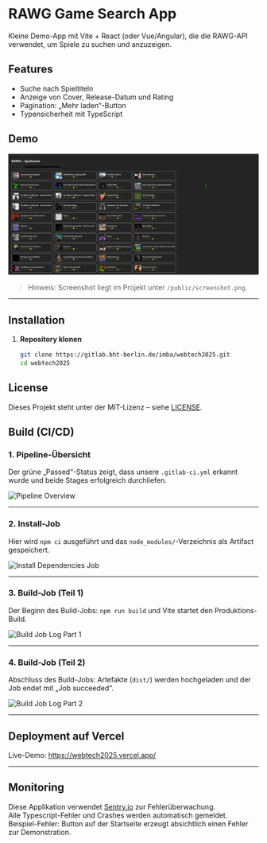 # RAWG Game Search App

Kleine Demo-App mit Vite + React (oder Vue/Angular), die die RAWG-API verwendet, um Spiele zu suchen und anzuzeigen.

## Features

- Suche nach Spieltiteln
- Anzeige von Cover, Release-Datum und Rating
- Pagination: „Mehr laden“-Button
- Typensicherheit mit TypeScript

## Demo

![Screenshot der App](public/screenshot.png)

> Hinweis: Screenshot liegt im Projekt unter `/public/screenshot.png`.

---

## Installation

1. **Repository klonen**  
   ```bash
   git clone https://gitlab.bht-berlin.de/imba/webtech2025.git
   cd webtech2025

## License

Dieses Projekt steht unter der MIT-Lizenz – siehe [LICENSE](LICENSE).

## Build (CI/CD)

### 1. Pipeline-Übersicht
Der grüne „Passed“-Status zeigt, dass unsere `.gitlab-ci.yml` erkannt wurde und beide Stages erfolgreich durchliefen.

![Pipeline Overview](docs/screenshots/pipelines.png)

---

### 2. Install-Job
Hier wird `npm ci` ausgeführt und das `node_modules/`-Verzeichnis als Artifact gespeichert.

![Install Dependencies Job](docs/screenshots/install_dependencies.png)

---

### 3. Build-Job (Teil 1)
Der Beginn des Build-Jobs: `npm run build` und Vite startet den Produktions-Build.

![Build Job Log Part 1](docs/screenshots/build_app1.png)

---

### 4. Build-Job (Teil 2)
Abschluss des Build-Jobs: Artefakte (`dist/`) werden hochgeladen und der Job endet mit „Job succeeded“.

![Build Job Log Part 2](docs/screenshots/build_app2.png)

---

## Deployment auf Vercel

Live-Demo: https://webtech2025.vercel.app/

---

## Monitoring

Diese Applikation verwendet [Sentry.io](https://sentry.io) zur Fehlerüberwachung.  
Alle Typescript-Fehler und Crashes werden automatisch gemeldet.  
Beispiel-Fehler: Button auf der Startseite erzeugt absichtlich einen Fehler zur Demonstration.

